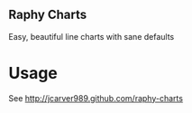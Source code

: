 Raphy Charts
----------------
Easy, beautiful line charts with sane defaults

Usage
===============
See http://jcarver989.github.com/raphy-charts

